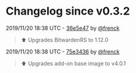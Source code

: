 # Changelog since v0.3.2

2019/11/20 18:38 UTC - [36e5e47](https://github.com/hassio-addons/addon-bitwarden/commit/36e5e471d74780b619ec69e0521f4f38f8502b30) by [@frenck](https://github.com/frenck)
> :arrow_up: Upgrades BitwardenRS to 1.12.0 

2019/11/20 18:38 UTC - [75e3436](https://github.com/hassio-addons/addon-bitwarden/commit/75e3436bce1fa2ced14da6724ecd84adf448752c) by [@frenck](https://github.com/frenck)
> :arrow_up: Upgrades add-on base image to v4.0.1 

